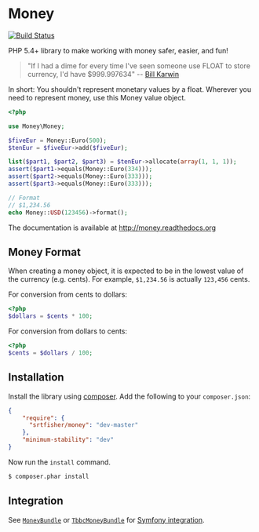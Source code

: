 Money
=====

[![Build Status](https://api.travis-ci.org/srtfisher/money.png?branch=master)](http://travis-ci.org/srtfisher/money)

PHP 5.4+ library to make working with money safer, easier, and fun!

> "If I had a dime for every time I've seen someone use FLOAT to store currency, I'd have $999.997634" -- [Bill Karwin](https://twitter.com/billkarwin/status/347561901460447232)

In short: You shouldn't represent monetary values by a float. Wherever
you need to represent money, use this Money value object.

```php
<?php

use Money\Money;

$fiveEur = Money::Euro(500);
$tenEur = $fiveEur->add($fiveEur);

list($part1, $part2, $part3) = $tenEur->allocate(array(1, 1, 1));
assert($part1->equals(Money::Euro(334)));
assert($part2->equals(Money::Euro(333)));
assert($part3->equals(Money::Euro(333)));

// Format
// $1,234.56
echo Money::USD(123456)->format();
```

The documentation is available at http://money.readthedocs.org

Money Format
------------

When creating a money object, it is expected to be in the lowest value of the
currency (e.g. cents). For example, `$1,234.56` is actually `123,456` cents.

For conversion from cents to dollars:

```php
<?php
$dollars = $cents * 100;
```

For conversion from dollars to cents:

```php
<?php
$cents = $dollars / 100;
```

Installation
------------

Install the library using [composer][1]. Add the following to your `composer.json`:

```json
{
    "require": {
      "srtfisher/money": "dev-master"
    },
    "minimum-stability": "dev"
}
```

Now run the `install` command.

```sh
$ composer.phar install
```

Integration
-----------

See [`MoneyBundle`][2] or [`TbbcMoneyBundle`][4] for [Symfony integration][3].

[1]: http://getcomposer.org/
[2]: https://github.com/pink-tie/MoneyBundle/
[3]: http://symfony.com/
[4]: https://github.com/TheBigBrainsCompany/TbbcMoneyBundle
